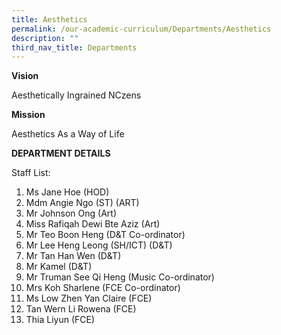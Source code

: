 ```yaml
---
title: Aesthetics
permalink: /our-academic-curriculum/Departments/Aesthetics
description: ""
third_nav_title: Departments
---
```

**Vision**

Aesthetically Ingrained NCzens


**Mission**

Aesthetics As a Way of Life

**DEPARTMENT DETAILS**

Staff List:

1.  Ms Jane Hoe (HOD)
2.  Mdm Angie Ngo (ST) (ART)
3.  Mr Johnson Ong (Art)
4.  Miss Rafiqah Dewi Bte Aziz (Art)
5.  Mr Teo Boon Heng (D&T Co-ordinator)
6.  Mr Lee Heng Leong (SH/ICT) (D&T)
7.  Mr Tan Han Wen (D&T)
8.  Mr Kamel (D&T)
9.  Mr Truman See Qi Heng (Music Co-ordinator)
10.  Mrs Koh Sharlene (FCE Co-ordinator)
11.  Ms Low Zhen Yan Claire (FCE)
12.  Tan Wern Li Rowena (FCE)
13.  Thia Liyun (FCE)
